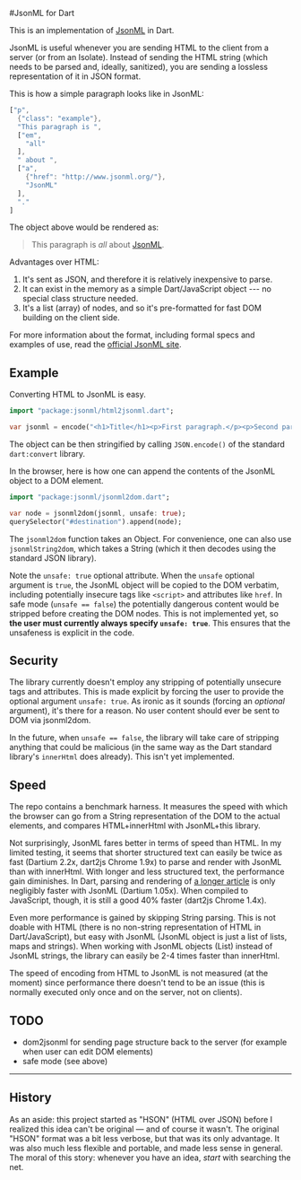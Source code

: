 #JsonML for Dart

This is an implementation of [JsonML][] in Dart.

JsonML is useful whenever you are sending HTML to the client from a server (or from an Isolate). Instead of sending the HTML string (which needs to be parsed and, ideally, sanitized), you are sending a lossless representation of it in JSON format.

This is how a simple paragraph looks like in JsonML:

```dart
["p", 
  {"class": "example"},
  "This paragraph is ",
  ["em",
    "all"
  ],
  " about ",
  ["a",
    {"href": "http://www.jsonml.org/"},
    "JsonML"
  ],
  "."
]
```

The object above would be rendered as:

<blockquote>
    <p class="example">This paragraph is <em>all</em> about <a href="http://www.jsonml.org/">JsonML</a>.</p>
</blockquote>

Advantages over HTML:

1. It's sent as JSON, and therefore it is relatively inexpensive to parse.
2. It can exist in the memory as a simple Dart/JavaScript object --- no special class structure needed.
3. It's a list (array) of nodes, and so it's pre-formatted for fast DOM building on the client side.

For more information about the format, including formal specs and examples of use, read the [official JsonML site][JsonML].

## Example

Converting HTML to JsonML is easy.

```dart
import "package:jsonml/html2jsonml.dart";

var jsonml = encode("<h1>Title</h1><p>First paragraph.</p><p>Second paragraph.</p>");
```

The object can be then stringified by calling `JSON.encode()` of the standard `dart:convert` library.

In the browser, here is how one can append the contents of the JsonML object to a DOM element.

```dart
import "package:jsonml/jsonml2dom.dart";

var node = jsonml2dom(jsonml, unsafe: true);
querySelector("#destination").append(node);
```

The `jsonml2dom` function takes an Object. For convenience, one can also use `jsonmlString2dom`, which takes a String (which it then decodes using the standard JSON library).

Note the `unsafe: true` optional attribute. When the `unsafe` optional argument is `true`, the JsonML object will be copied to the DOM verbatim, including potentially insecure tags like `<script>` and attributes like `href`. In safe mode (`unsafe == false`) the potentially dangerous content would be stripped before creating the DOM nodes. This is not implemented yet, so **the user must currently always specify `unsafe: true`**. This ensures that the unsafeness is explicit in the code.

## Security

The library currently doesn't employ any stripping of potentially unsecure tags and attributes. This is made explicit by forcing the user to provide the optional argument `unsafe: true`. As ironic as it sounds (forcing an _optional_ argument), it's there for a reason. No user content should ever be sent to DOM via jsonml2dom.

In the future, when `unsafe == false`, the library will take care of stripping anything that could be malicious (in the same way as the Dart standard library's `innerHtml` does already). This isn't yet implemented.

## Speed

The repo contains a benchmark harness. It measures the speed with which the browser can go from a String representation of the DOM to the actual elements, and compares HTML+innerHtml with JsonML+this library.

Not surprisingly, JsonML fares better in terms of speed than HTML. In my limited testing, it seems that shorter structured text can easily be twice as fast (Dartium 2.2x, dart2js Chrome 1.9x) to parse and render with JsonML than with innerHtml. With longer and less structured text, the performance gain diminishes. In Dart, parsing and rendering of [a longer article][benchmarkArticle] is only negligibly faster with JsonML (Dartium 1.05x). When compiled to JavaScript, though, it is still a good 40% faster (dart2js Chrome 1.4x).

Even more performance is gained by skipping String parsing. This is not doable with HTML (there is no non-string representation of HTML in Dart/JavaScript), but easy with JsonML (JsonML object is just a list of lists, maps and strings). When working with JsonML objects (List) instead of JsonML strings, the library can easily be 2-4 times faster than innerHtml.

The speed of encoding from HTML to JsonML is not measured (at the moment) since performance there doesn't tend to be an issue (this is normally executed only once and on the server, not on clients).

## TODO

* dom2jsonml for sending page structure back to the server (for example when user can edit DOM elements)
* safe mode (see above)

---

## History

As an aside: this project started as "HSON" (HTML over JSON) before I realized this idea can't be original &mdash; and of course it wasn't. The original "HSON" format was a bit less verbose, but that was its only advantage. It was also much less flexible and portable, and made less sense in general. The moral of this story: whenever you have an idea, _start_ with searching the net.


[JsonML]: http://www.jsonml.org/
[html2dom]: http://blog.mozilla.org/security/2013/09/24/introducing-html2dom-an-alternative-to-setting-innerhtml/
[Dart]: http://www.dartlang.org/
[benchmarkArticle]: http://pub.dartlang.org/doc/package-layout.html